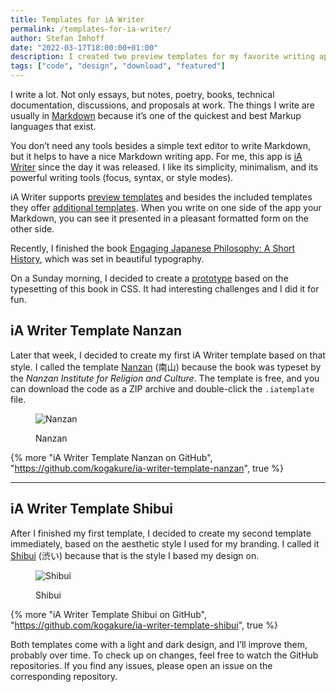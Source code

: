 ```yaml
---
title: Templates for iA Writer
permalink: /templates-for-ia-writer/
author: Stefan Imhoff
date: "2022-03-17T18:00:00+01:00"
description: I created two preview templates for my favorite writing app iA Writer
tags: ["code", "design", "download", "featured"]
---
```


I write a lot. Not only essays, but notes, poetry, books, technical documentation, discussions, and proposals at work. The things I write are usually in [Markdown](https://daringfireball.net/projects/markdown/syntax) because it’s one of the quickest and best Markup languages that exist.

You don’t need any tools besides a simple text editor to write Markdown, but it helps to have a nice Markdown writing app. For me, this app is [iA Writer](https://ia.net/writer) since the day it was released. I like its simplicity, minimalism, and its powerful writing tools (focus, syntax, or style modes).

iA Writer supports [preview templates](https://github.com/iainc/iA-Writer-Templates) and besides the included templates they offer [additional templates](https://ia.net/downloads#templates). When you write on one side of the app your Markdown, you can see it presented in a pleasant formatted form on the other side.

Recently, I finished the book [Engaging Japanese Philosophy: A Short History](https://www.amazon.de/gp/product/0824869796?ie=UTF8&linkCode=as2&camp=1638&creative=6742&creativeASIN=0824869796), which was set in beautiful typography.

On a Sunday morning, I decided to create a [prototype](https://codepen.io/kogakure/pen/RwxwoWm) based on the typesetting of this book in CSS. It had interesting challenges and I did it for fun.

## iA Writer Template Nanzan

Later that week, I decided to create my first iA Writer template based on that style. I called the template [Nanzan](https://github.com/kogakure/ia-writer-template-nanzan) (南山) because the book was typeset by the _Nanzan Institute for Religion and Culture_. The template is free, and you can download the code as a ZIP archive and double-click the `.iatemplate` file.

<figure>

![Nanzan](/assets/images/posts/ia-writer-template-nanzan.jpg)

<figcaption>Nanzan</figcaption>
</figure>

{% more "iA Writer Template Nanzan on GitHub", "https://github.com/kogakure/ia-writer-template-nanzan", true %}

---

## iA Writer Template Shibui

After I finished my first template, I decided to create my second template immediately, based on the aesthetic style I used for my branding. I called it [Shibui](https://github.com/kogakure/ia-writer-template-shibui) (渋い) because that is the style I based my design on.

<figure>

![Shibui](/assets/images/posts/ia-writer-template-shibui.jpg)

<figcaption>Shibui</figcaption>
</figure>

{% more "iA Writer Template Shibui on GitHub", "https://github.com/kogakure/ia-writer-template-shibui", true %}

Both templates come with a light and dark design, and I’ll improve them, probably over time. To check up on changes, feel free to watch the GitHub repositories. If you find any issues, please open an issue on the corresponding repository.
